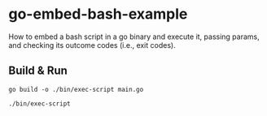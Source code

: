 # go-embed-bash-example

How to embed a bash script in a go binary and execute it, passing params, and checking its outcome codes (i.e., exit codes).

## Build & Run

```shell
go build -o ./bin/exec-script main.go
```

```shell
./bin/exec-script
```